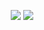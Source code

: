 <p align="center">
  <img src="https://lanyard-profile-readme.vercel.app/api/852891784898936832?&idleMessage=Probably%20planning%20something%20big..." href="Google.com">
  <img src="https://spotify-github-profile.vercel.app/api/view?uid=sreecharan.s&cover_image=true&theme=compact">
</p>


